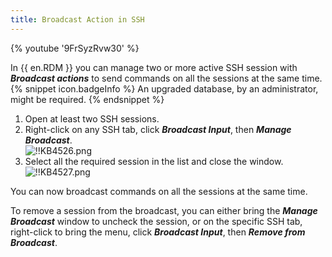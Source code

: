 ```yaml
---
title: Broadcast Action in SSH
---
```

{% youtube '9FrSyzRvw30' %}  

In {{ en.RDM }} you can manage two or more active SSH session with ***Broadcast actions*** to send commands on all the sessions at the same time.  
{% snippet icon.badgeInfo %}
An upgraded database, by an administrator, might be required.
{% endsnippet %}  

1. Open at least two SSH sessions.
1. Right-click on any SSH tab, click ***Broadcast Input***, then ***Manage Broadcast***.  
![!!KB4526.png](https://webdevolutions.azureedge.net/docs/en/kb/KB4526.png)
1. Select all the required session in the list and close the window.  
![!!KB4527.png](https://webdevolutions.azureedge.net/docs/en/kb/KB4527.png)  

You can now broadcast commands on all the sessions at the same time.  

To remove a session from the broadcast, you can either bring the ***Manage Broadcast*** window to uncheck the session, or on the specific SSH tab, right-click to bring the menu, click ***Broadcast Input***, then ***Remove from Broadcast***.
